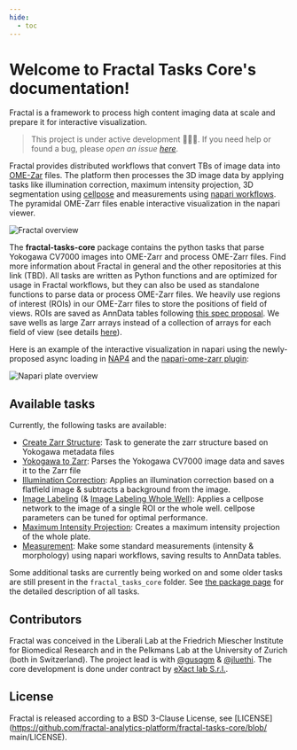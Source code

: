 ```yaml
---
hide:
  - toc
---
```


# Welcome to Fractal Tasks Core's documentation!

Fractal is a framework to process high content imaging data at scale and prepare it for interactive visualization.

> This project is under active development 👷‍♀️🔨. If you need help or found a bug, please _open an issue [here](https://github.com/fractal-analytics-platform/fractal-tasks-core/issues/new)_.

Fractal provides distributed workflows that convert TBs of image data into [OME-Zar](https://ngff.openmicroscopy.org) files.
The platform then processes the 3D image data by applying tasks like illumination correction, maximum intensity projection, 3D segmentation using [cellpose](https://cellpose.readthedocs.io) and measurements using [napari workflows](https://github.com/haesleinhuepf/napari-workflows).
The pyramidal OME-Zarr files enable interactive visualization in the napari viewer.

![Fractal overview](https://user-images.githubusercontent.com/18033446/190978261-2e7b57e9-72c7-443e-9202-15d233f8416d.jpg)


The **fractal-tasks-core** package contains the python tasks that parse Yokogawa CV7000 images into OME-Zarr and process OME-Zarr files. Find more information about Fractal in general and the other repositories at this link (TBD). All tasks are written as Python functions and are optimized for usage in Fractal workflows, but they can also be used as standalone functions to parse data or process OME-Zarr files. We heavily use regions of interest (ROIs) in our OME-Zarr files to store the positions of field of views. ROIs are saved as AnnData tables following [this spec proposal](https://github.com/ome/ngff/pull/64). We save wells as large Zarr arrays instead of a collection of arrays for each field of view (see details [here](https://github.com/ome/ngff/pull/137)).

Here is an example of the interactive visualization in napari using the newly-proposed async loading in [NAP4](https://github.com/napari/napari/pull/4905) and the [napari-ome-zarr plugin](https://github.com/ome/napari-ome-zarr):

![Napari plate overview](https://user-images.githubusercontent.com/18033446/190983839-afb9743f-530c-4b00-bde7-23ad62404ee8.gif)


## Available tasks

Currently, the following tasks are available:

* <u>Create Zarr Structure</u>: Task to generate the zarr structure based on Yokogawa metadata files
* <u>Yokogawa to Zarr</u>: Parses the Yokogawa CV7000 image data and saves it to the Zarr file
* <u>Illumination Correction</u>: Applies an illumination correction based on a flatfield image & subtracts a background from the image.
* <u>Image Labeling</u> (& <u>Image Labeling Whole Well</u>): Applies a cellpose network to the image of a single ROI or the whole well. cellpose parameters can be tuned for optimal performance.
* <u>Maximum Intensity Projection</u>: Creates a maximum intensity projection of the whole plate.
* <u>Measurement</u>: Make some standard measurements (intensity & morphology) using napari workflows, saving results to AnnData tables.

Some additional tasks are currently being worked on and some older tasks are still present in the `fractal_tasks_core` folder. See [the package page](https://fractal-analytics-platform.github.io/fractal-tasks-core/api_files/fractal_tasks_core.html) for the detailed description of all tasks.

## Contributors

Fractal was conceived in the Liberali Lab at the Friedrich Miescher Institute for Biomedical Research and in the Pelkmans Lab at the University of Zurich (both in Switzerland). The project lead is with [@gusqgm](https://github.com/gusqgm) & [@jluethi](https://github.com/jluethi). The core development is done under contract by [eXact lab S.r.l.](https://exact-lab.it).

## License

Fractal is released according to a BSD 3-Clause License, see [LICENSE](https://github.com/fractal-analytics-platform/fractal-tasks-core/blob/
main/LICENSE).
